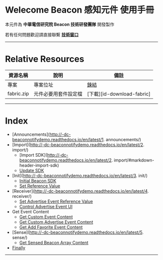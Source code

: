 Welecome Beacon 感知元件 使用手冊
======
本元件為 **中華電信研究院 Beacon 技術研發團隊** 開發製作  

若有任何問題歡迎請直接聯繫 **[技術窗口][id-contact]**
* * *

Relative Resources
======
| 資源名稱 | 說明 | 備註 |
|-|-|-|
| 專案 | 專案位址 | [鍊結](http://bit.ly/BeaconDemoAS)
| fabric.zip | 元件必要用套件設定檔 | [下載][id-download-fabric] |

* * *

Index
======
+ [Announcements](http://-dc-beaconnotifydemo.readthedocs.io/en/latest/1. announcements/)
+ [Import](http://-dc-beaconnotifydemo.readthedocs.io/en/latest/2. import/)
    + [Import SDK](http://-dc-beaconnotifydemo.readthedocs.io/en/latest/2. import/#markdown-header-import-sdk)
    + [Update SDK](#markdown-header-update-sdk)
+ [Init](http://-dc-beaconnotifydemo.readthedocs.io/en/latest/3. init/)
    + [Initial Beacon SDK](#markdown-header-initial-beacon-sdk)
    + [Set Reference Value](#markdown-header-set-reference-value)
+ [Receiver](http://-dc-beaconnotifydemo.readthedocs.io/en/latest/4. receiver/)
    + [Set Advertise Event Reference Value](#markdown-header-set-advertise-event-reference-value)
    + [Control Advertise Event UI](#markdown-header-control-advertise-event-ui)
+ Get Event Content
    + [Get Custom Event Content](#markdown-header-get-custom-event-content)
    + [Get Custom Advertise Event Content](#markdown-header-get-custom-advertise-event-content)
    + [Get Add Favorite Event Content](#markdown-header-get-add-favorite-event-content)
+ [Sense](http://-dc-beaconnotifydemo.readthedocs.io/en/latest/5. sense/)
    + [Get Sensed Beacon Array Content](#markdown-header-get-sensed-beacon-array-content)
+ [Finally](http://-dc-beaconnotifydemo.readthedocs.io/en/latest/finally/)
* * *

[id-contact]: mailto:michaelangelo@cht.com.tw

